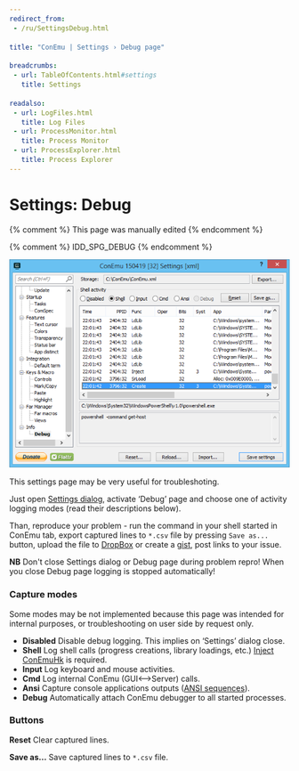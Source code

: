 ```yaml
---
redirect_from:
 - /ru/SettingsDebug.html

title: "ConEmu | Settings › Debug page"

breadcrumbs:
 - url: TableOfContents.html#settings
   title: Settings

readalso:
 - url: LogFiles.html
   title: Log Files
 - url: ProcessMonitor.html
   title: Process Monitor
 - url: ProcessExplorer.html
   title: Process Explorer
---
```


# Settings: Debug

{% comment %}
This page was manually edited
{% endcomment %}

{% comment %} IDD_SPG_DEBUG {% endcomment %}

![ConEmu Settings: Debug](/img/Settings-Debug.png)

This settings page may be very useful for troubleshoting.

Just open [Settings dialog](Settings.html),
activate ‘Debug’ page and choose one of activity logging
modes (read their descriptions below).

Than, reproduce your problem - run the command in your shell started in ConEmu tab,
export captured lines to `*.csv` file by pressing `Save as...` button,
upload the file to [DropBox](DropBox.html) or create a [gist](https://gist.github.com/),
post links to your issue.

**NB** Don't close Settings dialog or Debug page during problem repro!
When you close Debug page logging is stopped automatically!


### Capture modes

Some modes may be not implemented because this page was intended
for internal purposes, or troubleshooting on user side by request only.

* **Disabled** Disable debug logging. This implies on ‘Settings’ dialog close.
* **Shell** Log shell calls (progress creations, library loadings, etc.) [Inject ConEmuHk](ConEmuHk.html) is required.
* **Input** Log keyboard and mouse activities.
* **Cmd** Log internal ConEmu (GUI<-->Server) calls.
* **Ansi** Capture console applications outputs ([ANSI sequences](AnsiEscapeCodes.html)).
* **Debug** Automatically attach ConEmu debugger to all started processes.


### Buttons

**Reset** Clear captured lines.

**Save as...** Save captured lines to `*.csv` file.

